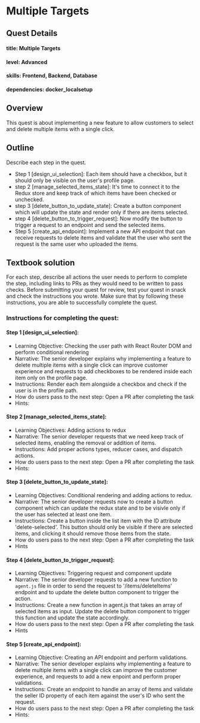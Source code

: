 # Multiple Targets

## Quest Details 
#### title: Multiple Targets
#### level: Advanced
#### skills: Frontend, Backend, Database
#### dependencies: docker_localsetup


## Overview 

This quest is about implementing a new feature to allow customers to select and delete multiple items with a single click.  


## Outline
Describe each step in the quest. 
- Step 1 [design_ui_selection]: Each item should have a checkbox, but it should only be visible on the user's profile page.
- step 2 [manage_selected_items_state]: It's time to connect it to the Redux store and keep track of which items have been checked or unchecked.
- step 3 [delete_button_to_update_state]: Create a button component which will update the state and render only if there are items selected.
- step 4 [delete_button_to_trigger_request]: Now modify the button to trigger a request to an endpoint and send the selected items.
- Step 5 [create_api_endpoint]: Implement a new API endpoint that can receive requests to delete items and validate that the user who sent the request is the same user who uploaded the items.


## Textbook solution
For each step, describe all actions the user needs to perform to complete the step, including links to PRs as they would need to be written to pass checks. 
Before submitting your quest for review, test your quest in snack and check the instructions you wrote. Make sure that by following these instructions, you are able to successfully complete the quest.  
### Instructions for completing the quest: 
#### Step 1 [design_ui_selection]:
- Learning Objective: Checking the user path with React Router DOM and perform conditional rendering 
- Narrative: The senior developer explains why implementing a feature to delete multiple items with a single click can improve customer experience and requests to add checkboxes to be rendered inside each item only on the profile page.
- Instructions: Render each item alongside a checkbox and check if the user is in the profile path.
- How do users pass to the next step: Open a PR after completing the task
- Hints:

#### Step 2 [manage_selected_items_state]:
- Learning Objectives: Adding actions to redux 
- Narrative: The senior developer requests that we need keep track of selected items, enabling the removal or addition of items. 
- Instructions:  Add proper actions types, reducer cases, and dispatch actions.   
- How do users pass to the next step: Open a PR after completing the task
- Hints:

#### Step 3 [delete_button_to_update_state]:
- Learning Objectives: Conditional rendering and adding actions to redux.   
- Narrative: The senior developer requests now to create a button component which can update the redux state and to be visivle only if the user has selected at least one item.
- Instructions: Create a button inside the list item with the ID attribute 'delete-selected'. This button should only be visible if there are selected items, and clicking it should remove those items from the state.
- How do users pass to the next step: Open a PR after completing the task
- Hints

#### Step 4 [delete_button_to_trigger_request]:
- Learning Objectives: Triggering request and component update    
- Narrative: The senior developer requests to add a new function to `agent.js` file in order to send the request to '/items/deleteItems' endpoint and to update the delete button component to trigger the action. 
- Instructions: Create a new function in agent.js that takes an array of selected items as input. Update the delete button component to trigger this function and update the state accordingly.
- How do users pass to the next step: Open a PR after completing the task
- Hints

#### Step 5 [create_api_endpoint]: 
- Learning Objective: Creating an API endpoint and perform validations.
- Narrative: The senior developer explains why implementing a feature to delete multiple items with a single click can improve the customer experience, and requests to add a new enpoint and perform proper validations.
- Instructions: Create an endpoint to handle an array of items and validate the seller ID property of each item against the user's ID who sent the request.
- How do users pass to the next step: Open a PR after completing the task
- Hints:



